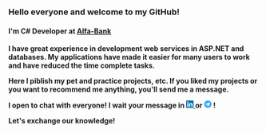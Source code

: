 ### Hello everyone and welcome to my GitHub!

#### I'm C# Developer at [Alfa-Bank](https://alfabank.ru "Alfa-Bank")
**I have great experience  in development  web services in ASP.NET and databases. My applications have made it easier for many users to work and have reduced the time complete tasks.**

**Here I piblish my pet and practice projects, etc. If you liked my projects or you want to recommend me anything, you'll send me a message.**

**I open to chat with everyone! I wait your message in <a href="https://www.linkedin.com/in/taranchuk/"> <img src="https://github.com/TaranchukVA/TaranchukVA/blob/main/logo/linkedin.png" alt="Linkedin | Vladimir Taranchuk" width="15" height="15"> </a>  or   <a href="https://t.me/itismeVladimir"> <img src="https://github.com/TaranchukVA/TaranchukVA/blob/main/logo/telegram-logo.png" alt="Telegram | Vladimir Taranchuk" width="15" height="15"></a> !**

**Let's exchange our knowledge!**
